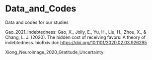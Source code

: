 # Data_and_Codes
Data and codes for our studies

Gao_2021_Indebtedness:
Gao, X., Jolly, E., Yu, H., Liu, H., Zhou, X., & Chang, L. J. (2020). The hidden cost of receiving favors: A theory of indebtedness. bioRxiv.doi: https://doi.org/10.1101/2020.02.03.926295

Xiong_Neuroimage_2020_Gratitude_Uncertainty:

